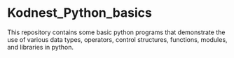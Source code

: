 # Kodnest_Python_basics
 This repository contains some basic python programs that demonstrate the use of various data types, operators, control structures, functions, modules, and libraries in python.
